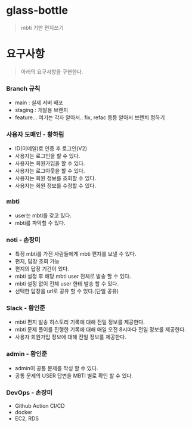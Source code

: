 # glass-bottle

> mbti 기만 편지쓰기

# 요구사항

> 아래의 요구사항을 구현한다.

### Branch 규칙

- main : 실제 서버 배포
- staging : 개발용 브랜치
- feature... 여기는 각자 알아서.. fix, refac 등등 알아서 브랜치 정하기

### 사용자 도매인 - 황하림

- ID(이메일)로 인증 후 로그인(V2)
- 사용자는 로그인을 할 수 있다.
- 사용자는 회원가입을 할 수 있다.
- 사용자는 로그아웃을 할 수 있다.
- 사용자는 회원 정보를 조회할 수 있다.
- 사용자는 회원 정보를 수정할 수 있다.

### mbti

- user는 mbti를 갖고 있다.
- mbti를 파악할 수 있다.

### noti - 손장미

- 특정 mbti를 가진 사람들에게 mbti 편지를 보낼 수 있다.
- 편지, 답장 조회 가능
- 편지의 답장 기간이 있다.
- mbti 설정 후 해당 mbti user 전체로 발송 할 수 있다.
- mbti 설정 없이 전체 user 한테 발송 할 수 있다.
- 선택한 답장을 url로 공유 할 수 있다.(단일 공유)

### Slack - 황인준

- mbti 편지 발송 히스토리 기록에 대해 전일 정보를 제공한다.
- mbti 문제 풀이를 진행한 기록에 대해 매일 오전 8시마다 전일 정보를 제공한다.
- 사용자 회원가입 정보에 대해 전일 정보를 제공한다.

### admin - 황인준
- admin이 공통 문제를 작성 할 수 있다.
- 공통 문제의 USER 답변을 MBTI 별로 확인 할 수 있다. 

### DevOps - 손장미
- Github Action CI/CD
- docker
- EC2, RDS
